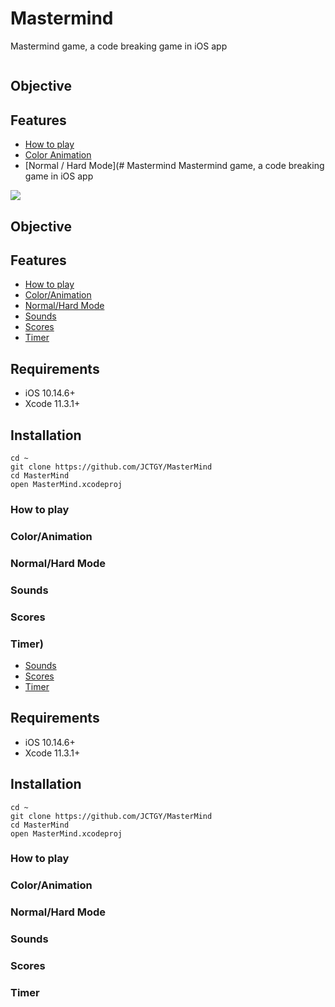 # Mastermind
Mastermind game, a code breaking game in iOS app

![]()

## Objective

## Features    
* [How to play](#How-to-play)
* [Color Animation](#Color-Animation)
* [Normal / Hard Mode](# Mastermind
Mastermind game, a code breaking game in iOS app

![](header.png)

## Objective

## Features    
* [How to play](#How-to-play)
* [Color/Animation](#Color/Animation)
* [Normal/Hard Mode](#Normal/Hard-Mode)
* [Sounds](#Sounds)
* [Scores](#Scores)
* [Timer](#Timer)

## Requirements

- iOS 10.14.6+
- Xcode 11.3.1+

## Installation
```
cd ~
git clone https://github.com/JCTGY/MasterMind
cd MasterMind
open MasterMind.xcodeproj
```

### How to play

### Color/Animation

### Normal/Hard Mode
### Sounds
### Scores
### Timer)
* [Sounds](#Sounds)
* [Scores](#Scores)
* [Timer](#Timer)

## Requirements

- iOS 10.14.6+
- Xcode 11.3.1+

## Installation
```
cd ~
git clone https://github.com/JCTGY/MasterMind
cd MasterMind
open MasterMind.xcodeproj
```

### How to play

### Color/Animation

### Normal/Hard Mode
### Sounds
### Scores
### Timer
